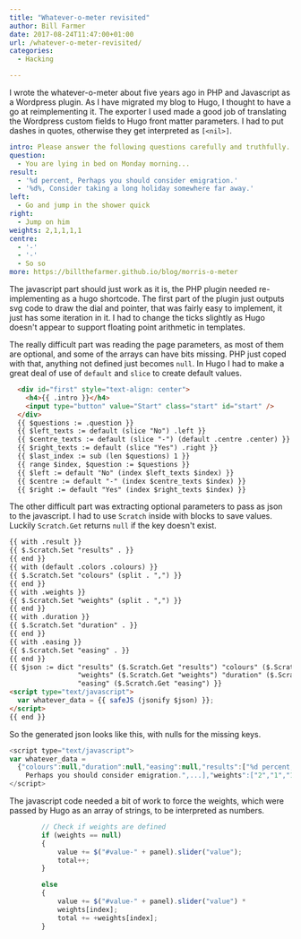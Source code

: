 ```yaml
---
title: "Whatever-o-meter revisited"
author: Bill Farmer
date: 2017-08-24T11:47:00+01:00
url: /whatever-o-meter-revisited/
categories:
  - Hacking

---
```


I wrote the whatever-o-meter about five years ago in PHP and
Javascript as a Wordpress plugin. As I have migrated my blog to Hugo,
I thought to have a go at reimplementing it. The exporter I used made
a good job of translating the Wordpress custom fields to Hugo front
matter parameters. I had to put dashes in quotes, otherwise they get
interpreted as `[<nil>]`.

```yaml
intro: Please answer the following questions carefully and truthfully.
question:
  - You are lying in bed on Monday morning...
result:
  - '%d percent, Perhaps you should consider emigration.'
  - '%d%, Consider taking a long holiday somewhere far away.'
left:
  - Go and jump in the shower quick
right:
  - Jump on him
weights: 2,1,1,1,1
centre:
  - '-'
  - '-'
  - So so
more: https://billthefarmer.github.io/blog/morris-o-meter
```

The javascript part should just work as it is, the PHP plugin needed
re-implementing as a hugo shortcode. The first part of the plugin just
outputs svg code to draw the dial and pointer, that was fairly easy to
implement, it just has some iteration in it. I had to change the ticks
slightly as Hugo doesn't appear to support floating point arithmetic
in templates.

The really difficult part was reading the page parameters, as most of
them are optional, and some of the arrays can have bits missing. PHP
just coped with that, anything not defined just becomes `null`. In
Hugo I had to make a great deal of use of `default` and `slice` to
create default values.

```html
  <div id="first" style="text-align: center">
    <h4>{{ .intro }}</h4>
    <input type="button" value="Start" class="start" id="start" />
  </div>
  {{ $questions := .question }}
  {{ $left_texts := default (slice "No") .left }}
  {{ $centre_texts := default (slice "-") (default .centre .center) }}
  {{ $right_texts := default (slice "Yes") .right }}
  {{ $last_index := sub (len $questions) 1 }}
  {{ range $index, $question := $questions }}
  {{ $left := default "No" (index $left_texts $index) }}
  {{ $centre := default "-" (index $centre_texts $index) }}
  {{ $right := default "Yes" (index $right_texts $index) }}
```

The other difficult part was extracting optional parameters to pass as
json to the javascript. I had to use `Scratch` inside with blocks to
save values. Luckily `Scratch.Get` returns `null` if the key doesn't
exist.

```html
{{ with .result }}
{{ $.Scratch.Set "results" . }}
{{ end }}
{{ with (default .colors .colours) }}
{{ $.Scratch.Set "colours" (split . ",") }}
{{ end }}
{{ with .weights }}
{{ $.Scratch.Set "weights" (split . ",") }}
{{ end }}
{{ with .duration }}
{{ $.Scratch.Set "duration" . }}
{{ end }}
{{ with .easing }}
{{ $.Scratch.Set "easing" . }}
{{ end }}
{{ $json := dict "results" ($.Scratch.Get "results") "colours" ($.Scratch.Get "colours")
                 "weights" ($.Scratch.Get "weights") "duration" ($.Scratch.Get "duration")
                 "easing" ($.Scratch.Get "easing") }}
<script type="text/javascript">
  var whatever_data = {{ safeJS (jsonify $json) }};
</script>
{{ end }}
```

So the generated json looks like this, with nulls for the missing keys.

```javascript
<script type="text/javascript">
var whatever_data =
  {"colours":null,"duration":null,"easing":null,"results":["%d percent,
    Perhaps you should consider emigration.",...],"weights":["2","1","1","1","1"]};
</script>
```

The javascript code needed a bit of work to force the weights, which
were passed by Hugo as an array of strings, to be interpreted as numbers.

```javascript
        // Check if weights are defined
        if (weights == null)
        {
            value += $("#value-" + panel).slider("value");
            total++;
        }

        else
        {
            value += $("#value-" + panel).slider("value") *
	        weights[index];
            total += +weights[index];
        }
```
